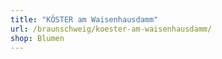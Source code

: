 ```yaml
---
title: "KÖSTER am Waisenhausdamm"
url: /braunschweig/koester-am-waisenhausdamm/
shop: Blumen
---
```

